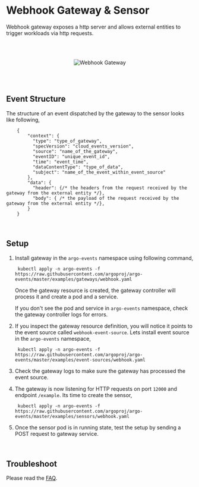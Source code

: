 # Webhook Gateway & Sensor

Webhook gateway exposes a http server and allows external entities to trigger workloads via
http requests.

<br/>
<br/>

<p align="center">
  <img src="https://github.com/argoproj/argo-events/blob/master/setup/docs/assets/webhook-gateway.png?raw=true" alt="Webhook Gateway"/>
</p>

<br/>
<br/>

## Event Structure

The structure of an event dispatched by the gateway to the sensor looks like following,

        {
            "context": {
              "type": "type_of_gateway",
              "specVersion": "cloud_events_version",
              "source": "name_of_the_gateway",
              "eventID": "unique_event_id",
              "time": "event_time",
              "dataContentType": "type_of_data",
              "subject": "name_of_the_event_within_event_source"
            },
            "data": {
              "header": {/* the headers from the request received by the gateway from the external entity */},
              "body": { /* the payload of the request received by the gateway from the external entity */},
            }
        }

<br/>

## Setup

1. Install gateway in the `argo-events` namespace using following command,

        kubectl apply -n argo-events -f https://raw.githubusercontent.com/argoproj/argo-events/master/examples/gateways/webhook.yaml

   Once the gateway resource is created, the gateway controller will process it and create a pod and a service.
   
   If you don't see the pod and service in `argo-events` namespace, check the gateway controller logs
   for errors.

2. If you inspect the gateway resource definition, you will notice it points to the event source called
   `webhook-event-source`. Lets install event source in the `argo-events` namespace,

        kubectl apply -n argo-events -f https://raw.githubusercontent.com/argoproj/argo-events/master/examples/event-sources/webhook.yaml
   
3. Check the gateway logs to make sure the gateway has processed the event source.

4. The gateway is now listening for HTTP requests on port `12000` and endpoint `/example`.
    Its time to create the sensor,
    
        kubectl apply -n argo-events -f https://raw.githubusercontent.com/argoproj/argo-events/master/examples/sensors/webhook.yaml   

5. Once the sensor pod is in running state, test the setup by sending a POST request to gateway service.

<br/>

## Troubleshoot
Please read the [FAQ](https://argoproj.github.io/argo-events/faq/).
